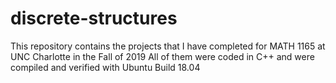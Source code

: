 # discrete-structures

This repository contains the projects that I have completed for MATH 1165 at UNC Charlotte in the Fall of 2019
All of them were coded in C++ and were compiled and verified with Ubuntu Build 18.04
